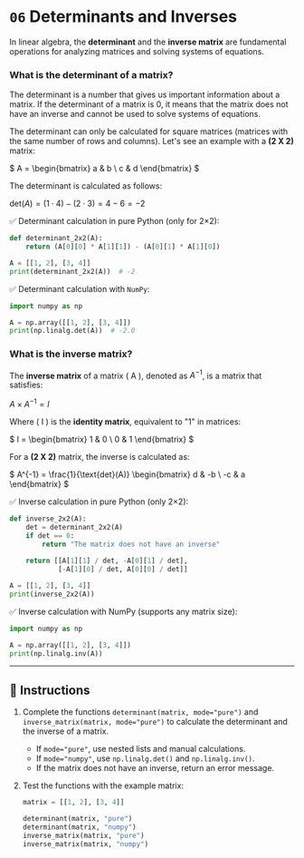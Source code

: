 # `06` Determinants and Inverses  

In linear algebra, the **determinant** and the **inverse matrix** are fundamental operations for analyzing matrices and solving systems of equations.


### What is the determinant of a matrix?

The determinant is a number that gives us important information about a matrix. If the determinant of a matrix is 0, it means that the matrix does not have an inverse and cannot be used to solve systems of equations.

The determinant can only be calculated for square matrices (matrices with the same number of rows and columns). Let's see an example with a **\(2 X 2\)** matrix:

$
A =
\begin{bmatrix} 
a & b \\ 
c & d 
\end{bmatrix}
$

The determinant is calculated as follows:

$\text{det}(A) = (1 \cdot 4) - (2 \cdot 3) = 4 - 6 = -2$

✅ Determinant calculation in pure Python (only for 2×2):

```python
def determinant_2x2(A):
    return (A[0][0] * A[1][1]) - (A[0][1] * A[1][0])

A = [[1, 2], [3, 4]]
print(determinant_2x2(A))  # -2
```

✅ Determinant calculation with `NumPy`:

```python
import numpy as np

A = np.array([[1, 2], [3, 4]])
print(np.linalg.det(A))  # -2.0
```

### What is the inverse matrix?

The **inverse matrix** of a matrix \( A \), denoted as $A^{-1}$, is a matrix that satisfies:

$A \times A^{-1} = I$

Where \( I \) is the **identity matrix**, equivalent to "1" in matrices:

$
I =
\begin{bmatrix} 
1 & 0 \\ 
0 & 1 
\end{bmatrix}
$

For a **(2 X 2)** matrix, the inverse is calculated as:

$
A^{-1} = \frac{1}{\text{det}(A)} 
\begin{bmatrix} 
d & -b \\ 
-c & a 
\end{bmatrix}
$

✅ Inverse calculation in pure Python (only 2×2):

```python
def inverse_2x2(A):
    det = determinant_2x2(A)
    if det == 0:
        return "The matrix does not have an inverse"
    
    return [[A[1][1] / det, -A[0][1] / det], 
            [-A[1][0] / det, A[0][0] / det]]

A = [[1, 2], [3, 4]]
print(inverse_2x2(A)) 
```

✅ Inverse calculation with NumPy (supports any matrix size):

```python
import numpy as np

A = np.array([[1, 2], [3, 4]])
print(np.linalg.inv(A))
```
---


## 📝 Instructions

1. Complete the functions `determinant(matrix, mode="pure")` and `inverse_matrix(matrix, mode="pure")` to calculate the determinant and the inverse of a matrix.

    - If `mode="pure"`, use nested lists and manual calculations.
    - If `mode="numpy"`, use `np.linalg.det()` and `np.linalg.inv()`.
    - If the matrix does not have an inverse, return an error message.

2. Test the functions with the example matrix:

    ```python
    matrix = [[1, 2], [3, 4]]

    determinant(matrix, "pure")
    determinant(matrix, "numpy")
    inverse_matrix(matrix, "pure")
    inverse_matrix(matrix, "numpy")
    ```